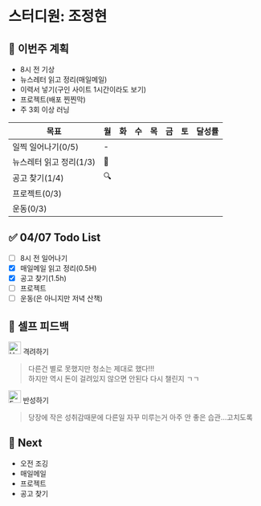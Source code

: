 # 스터디원: 조정현

## 🚀 이번주 계획

- 8시 전 기상
- 뉴스레터 읽고 정리(매일메일)
- 이력서 넣기(구인 사이트 1시간이라도 보기)
- 프로젝트(배포 찐찐막)
- 주 3회 이상 러닝

| 목표                    | 월  | 화  | 수  | 목  | 금  | 토  | 달성률 |
| ----------------------- | --- | --- | --- | --- | --- | --- | ------ |
| 일찍 일어나기(0/5)      | -   |     |     |     |     |     |        |
| 뉴스레터 읽고 정리(1/3) | 📨  |     |     |     |     |     |        |
| 공고 찾기(1/4)          | 🔍  |     |     |     |     |     |        |
| 프로젝트(0/3)           |     |     |     |     |     |     |        |
| 운동(0/3)               |     |     |     |     |     |     |        |

## ✅ 04/07 Todo List

- [ ] 8시 전 일어나기
- [x] 매일메일 읽고 정리(0.5H)
- [x] 공고 찾기(1.5h)
- [ ] 프로젝트
- [ ] 운동(은 아니지만 저녁 산책)

## 🎉 셀프 피드백

<img src="https://raw.githubusercontent.com/Tarikul-Islam-Anik/Animated-Fluent-Emojis/master/Emojis/Smilies/Hugging%20Face.png" alt="Hugging Face" width="25" height="25"> 격려하기</img>

> 다른건 별로 못했지만 청소는 제대로 했다!!!<br>
> 하지만 역시 돈이 걸려있지 않으면 안된다 다시 챌린지 ㄱㄱ

<img src="https://raw.githubusercontent.com/Tarikul-Islam-Anik/Animated-Fluent-Emojis/master/Emojis/Smilies/Face%20with%20Monocle.png" alt="Face with Monocle" width="25" height="25"> 반성하기</img>

> 당장에 작은 성취감때문에 다른일 자꾸 미루는거 아주 안 좋은 습관...고치도록

## 🌱 Next

- 오전 조깅
- 매일메일
- 프로젝트
- 공고 찾기

